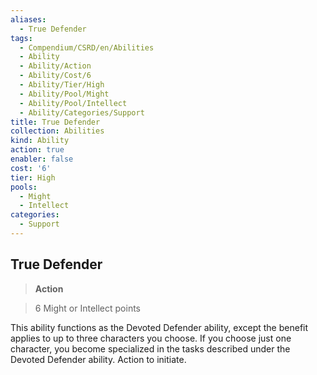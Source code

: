 ```yaml
---
aliases:
  - True Defender
tags:
  - Compendium/CSRD/en/Abilities
  - Ability
  - Ability/Action
  - Ability/Cost/6
  - Ability/Tier/High
  - Ability/Pool/Might
  - Ability/Pool/Intellect
  - Ability/Categories/Support
title: True Defender
collection: Abilities
kind: Ability
action: true
enabler: false
cost: '6'
tier: High
pools:
  - Might
  - Intellect
categories:
  - Support
---
```

## True Defender    
>**Action**    
>6 Might or Intellect points  
    
This ability functions as the Devoted Defender ability, except the benefit applies to up to three characters you choose. If you choose just one character, you become specialized in the tasks described under the Devoted Defender ability. Action to initiate.